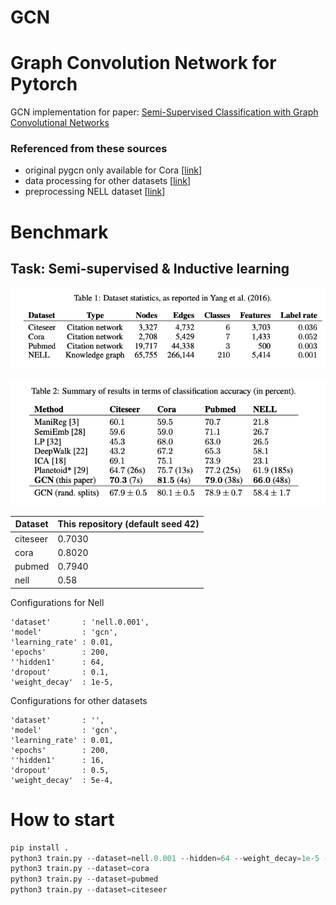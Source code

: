 # GCN

# Graph Convolution Network for Pytorch


GCN implementation for paper: [Semi-Supervised Classification with Graph Convolutional Networks](https://arxiv.org/pdf/1609.02907.pdf)

### Referenced from these sources

- original pygcn only available for Cora [[link](https://github.com/tkipf/pygcn)]
- data processing for other datasets [[link](https://github.com/dragen1860/GCN-PyTorch)]
- preprocessing NELL dataset [[link](https://github.com/kimiyoung/planetoid)]

# Benchmark


## Task: Semi-supervised & Inductive learning

![Untitled](README/Untitled.png)

![Untitled](README/Untitled%201.png)

| Dataset | This repository (default seed 42) |
| --- | --- |
| citeseer | 0.7030 |
| cora | 0.8020 |
| pubmed | 0.7940 |
| nell | 0.58  |

Configurations for Nell

```
'dataset'       : 'nell.0.001',
'model'         : 'gcn',
'learning_rate' : 0.01,
'epochs'        : 200,
''hidden1'      : 64,
'dropout'       : 0.1,
'weight_decay'  : 1e-5,
```

Configurations for other datasets

```
'dataset'       : '',
'model'         : 'gcn',
'learning_rate' : 0.01,
'epochs'        : 200,
''hidden1'      : 16,
'dropout'       : 0.5,
'weight_decay'  : 5e-4,
```

# How to start


```python
pip install .
python3 train.py --dataset=nell.0.001 --hidden=64 --weight_decay=1e-5 --dropout=0.1
python3 train.py --dataset=cora
python3 train.py --dataset=pubmed
python3 train.py --dataset=citeseer
```
